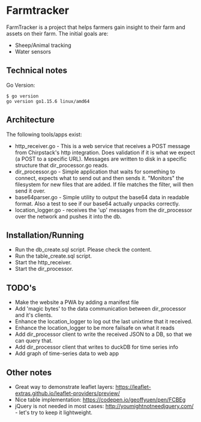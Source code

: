 # Farmtracker

FarmTracker is a project that helps farmers gain insight to their farm and assets on their farm.
The initial goals are:

-  Sheep/Animal tracking
-  Water sensors

## Technical notes

Go Version:

```
$ go version
go version go1.15.6 linux/amd64
```

## Architecture

The following tools/apps exist:

-  http_receiver.go - This is a web service that receives a POST message from Chirpstack's http integration. Does validation if it is what we expect (a POST to a specific URL). Messages are written to disk in a specific structure that dir_processor.go reads.
-  dir_processor.go - Simple application that waits for something to connect, expects what to send out and then sends it. "Monitors" the filesystem for new files that are added. If file matches the filter, will then send it over.
-  base64parser.go - Simple utility to output the base64 data in readable format. Also a test to see if our base64 actually unpacks correctly.
-  location_logger.go - receives the 'up' messages from the dir_processor over the network and pushes it into the db.

## Installation/Running

-  Run the db_create.sql script. Please check the content.
-  Run the table_create.sql script.
-  Start the http_receiver.
-  Start the dir_processor.

## TODO's
- Make the website a PWA by adding a manifest file
- Add 'magic bytes' to the data communication between dir_processor and it's clients.
- Enhance the location_logger to log out the last unixtime that it received. 
- Enhance the location_logger to be more failsafe on what it reads
- Add dir_processor client to write the received JSON to a DB, so that we can query that.
- Add dir_processor client that writes to duckDB for time series info
- Add graph of time-series data to web app

## Other notes

- Great way to demonstrate leaflet layers: https://leaflet-extras.github.io/leaflet-providers/preview/
- Nice table implementation: https://codepen.io/geoffyuen/pen/FCBEg
- jQuery is not needed in most cases: http://youmightnotneedjquery.com/ - let's try to keep it lightweight.
